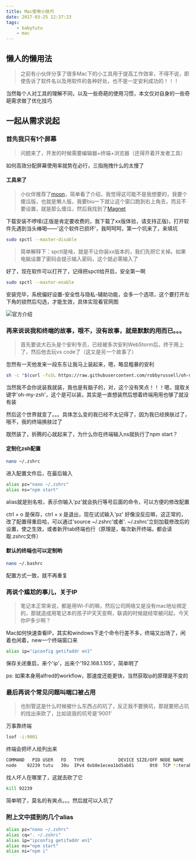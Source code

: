 ```yaml
---
title: Mac使用小技巧
date: 2017-03-25 12:37:23
tags:
    - babytutu
    - mac
---
```


## 懒人的懒用法
> 之前有小伙伴分享了很多Mac下的小工具用于提高工作效率，不得不说，即使告诉了软件名以及用软件的各种好处，也不是一定安利成功的！！！

当然每个人对工具的理解不同，以及一些奇葩的使用习惯，本文仅对自身的一些奇葩需求做了优化技巧

<!--more-->

## 一起从需求说起

### 首先我只有1个屏幕
> 问题来了，开发的时候需要编辑器+终端+浏览器（还得开着开发者工具）

如何高效分配屏幕使用率就势在必行，三指拖拽什么的太慢了

#### 工具来了
> 小伙伴推荐了[moon](https://manytricks.com/moom/)，简单看了介绍，我觉得这可能不是我想要的，我要个傻瓜版，也就是懒人版，我要biu一下就让这个窗口跑到右上角去，而且不要设置，就是那么傻瓜，然后我找到了[Magnet](http://magnet.crowdcafe.com/)

下载安装不啰嗦(正版是肯定要收费的，我下载了xx版体验，请支持正版)，打开软件先遇到当头棒喝——'这个软件已损坏'，我呵呵呵，第一个坑来了，来填坑
```bash
sudo spctl --master-disable
```
> 简单解释下：spctl是啥，就是不让你装xx版本的，我们先把它关掉。如果电脑设置了密码会提示输入密码，这个就必需输入了

好了，现在软件可以打开了，记得把spctl给开启，安全第一啊
```bash
sudo spctl --master-enable
```
安装完毕，系统偏好设置-安全性与隐私-辅助功能，会多一个选项，这个要打开左下角的锁然后勾选，才能生效，具体实现看官网图

![官方介绍](/images/20170325/magnet.svg)

### 再来说说我和终端的故事，哦不，没有故事，就是默默的用而已。。。
> 首先要说大石头是个安利专员，已经被多次安利WebStorm后，终于用上了，然后他去玩vs code了（这又是另一个故事了）

忽然有一天他发来一段东东让我马上装起来，嗯，略显粗暴的安利

```bash
sh -c "$(curl -fsSL https://raw.githubusercontent.com/robbyrussell/oh-my-zsh/master/tools/install.sh)"
```

当然我不会你说装我就装，我也是有脑子的，对，这个没有笑点！！！嗯，提取关键字'oh-my-zsh'，这个是可以装，其实是一直想装然后想着终端用用也够了就没有装

然后这个世界就变了。。。具体怎么变的我已经不太记得了，因为我已经换肤过了，哦不，我的终端换肤过了

既然装了，折腾的心就起来了，为什么你在终端输入ns就执行了npm start？

#### 定制化zsh配置
```bash
nano ~/.zshrc
```
进入配置文件后，在最后输入
```bash
alias pz="nano ~/.zshrc"
alias ns="npm start"
```
alias就是别名啦，表示你输入'pz'就会执行等号后面的命令，可以方便的修改配置

ctrl + o 是保存，ctrl + x 是退出，现在试试输入'pz' 好像没反应嘛，这正常的，改了配置得重启哈，可以通过'source ~/.zshrc'或者'. ~/.zshrc'立刻加载修改后的设置，使之生效，或者新开tab终端也行（原理是，每次新开终端，都会读取.zshrc文件）

#### 默认的终端也可以定制哟
```bash
nano ~/.bashrc
```
配置方式一致，就不再重复


### 再说个尴尬的事儿，关于IP
> 笔记本正常来说，都是用Wi-Fi的嘛，然后公司网络又是没有mac地址绑定的，那就造成用笔记本的孩子IP天天变啊，联调的时候就经常被问起，今天你IP多少啊？

Mac如何快速查看IP，其实和windows下走个命令行差不多，终端又出场了，闲着也闲着，new一个终端窗口来

```bash
alias ip="ipconfig getifaddr en1"
```

保存关闭重启，来个'ip'，出来个'192.168.1.105'，简单明了

ps: 如果本身用alfred的workflow，那速度还能更快，当然获取ip的原理是不变的

### 最后再说个常见问题叫端口被占用
> 也别管这是什么时候被什么东西占的坑了，反正我不要换坑，那就要把占坑的找出来砍了，比如说我的坑号是'9001'

万事靠终端
```bash
lsof -i:9001
```
终端会把坏人给列出来
```bash
COMMAND   PID USER   FD   TYPE             DEVICE SIZE/OFF NODE NAME
node    92239 tutu   30u  IPv4 0xb8e1ecea1bd5ab81      0t0  TCP *:terabase (LISTEN)
```
找人坏人在哪里了，这就去砍了它
```bash
kill 92239
```

简单明了，莫名的有爽点。。。然后就可以入坑了


### 附上文中提到的几个alias
```bash
alias pz="nano ~/.zshrc"
alias cq=". ~/.zshrc"
alias ip="ipconfig getifaddr en1"
alias ns="npm start"
alias ni="npm i"
```
